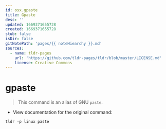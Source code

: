 ```yaml
---
id: osx.gpaste
title: Gpaste
desc: ''
updated: 1669371655728
created: 1669371655728
stub: false
isDir: false
gitNotePath: 'pages/{{ noteHiearchy }}.md'
sources:
  - name: tldr-pages
    url: 'https://github.com/tldr-pages/tldr/blob/master/LICENSE.md'
    license: Creative Commons
---
```

# gpaste

> This command is an alias of GNU `paste`.

- View documentation for the original command:

`tldr -p linux paste`

